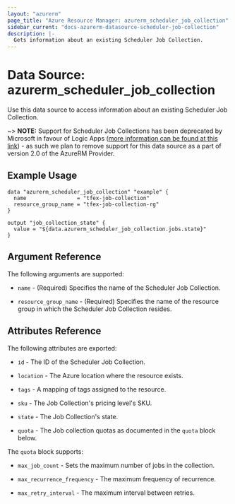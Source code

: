 ```yaml
---
layout: "azurerm"
page_title: "Azure Resource Manager: azurerm_scheduler_job_collection"
sidebar_current: "docs-azurerm-datasource-scheduler-job-collection"
description: |-
  Gets information about an existing Scheduler Job Collection.
---
```


# Data Source: azurerm_scheduler_job_collection

Use this data source to access information about an existing Scheduler Job Collection.

~> **NOTE:** Support for Scheduler Job Collections has been deprecated by Microsoft in favour of Logic Apps ([more information can be found at this link](https://docs.microsoft.com/en-us/azure/scheduler/migrate-from-scheduler-to-logic-apps)) - as such we plan to remove support for this data source as a part of version 2.0 of the AzureRM Provider.

## Example Usage

```hcl
data "azurerm_scheduler_job_collection" "example" {
  name                = "tfex-job-collection"
  resource_group_name = "tfex-job-collection-rg"
}

output "job_collection_state" {
  value = "${data.azurerm_scheduler_job_collection.jobs.state}"
}
```

## Argument Reference

The following arguments are supported:

* `name` - (Required) Specifies the name of the Scheduler Job Collection.

* `resource_group_name` - (Required) Specifies the name of the resource group in which the Scheduler Job Collection resides.

## Attributes Reference

The following attributes are exported:

* `id` - The ID of the Scheduler Job Collection.

* `location` - The Azure location where the resource exists.

* `tags` - A mapping of tags assigned to the resource.

* `sku` - The Job Collection's pricing level's SKU.

* `state` - The Job Collection's state.

* `quota` - The Job collection quotas as documented in the `quota` block below.

The `quota` block supports:

* `max_job_count` - Sets the maximum number of jobs in the collection.

* `max_recurrence_frequency` - The maximum frequency of recurrence.

* `max_retry_interval` - The maximum interval between retries.
